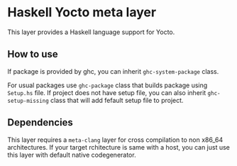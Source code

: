 # Haskell Yocto meta layer #

This layer provides a Haskell language support for Yocto.

## How to use ##

If package is provided by ghc, you can inherit `ghc-system-package` class.

For usual packages use `ghc-package` class that builds package using `Setup.hs`
file. If project does not have setup file, you can also inherit `ghc-setup-missing`
class that will add fefault setup file to project.

## Dependencies ##

This layer requires a `meta-clang` layer for cross compilation to non
x86_64 architectures. If your target rchitecture is same with a host, you can
just use this layer with default native codegenerator.
